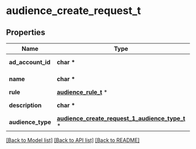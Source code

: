 # audience_create_request_t

## Properties
Name | Type | Description | Notes
------------ | ------------- | ------------- | -------------
**ad_account_id** | **char \*** | Ad account ID. | [optional] 
**name** | **char \*** | Audience name. | 
**rule** | [**audience_rule_t**](audience_rule.md) \* |  | 
**description** | **char \*** | Audience description. | [optional] 
**audience_type** | [**audience_create_request_1_audience_type_t**](audience_create_request_1_audience_type.md) \* |  | 

[[Back to Model list]](../README.md#documentation-for-models) [[Back to API list]](../README.md#documentation-for-api-endpoints) [[Back to README]](../README.md)


